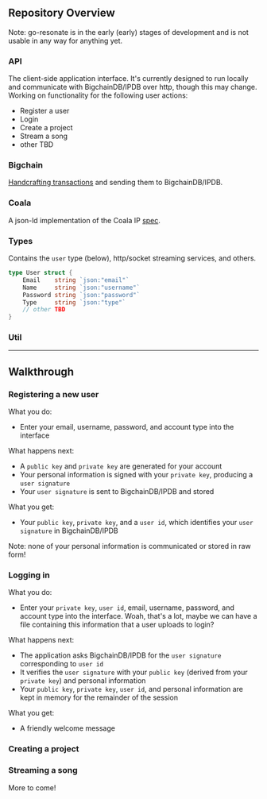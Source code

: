 ## Repository Overview

Note: go-resonate is in the early (early) stages of development and is not usable in any way for anything yet.

### API
The client-side application interface. It's currently designed to run locally and communicate with BigchainDB/IPDB over http, though this may change. Working on functionality for the following user actions:
- Register a user
- Login 
- Create a project
- Stream a song
- other TBD

### Bigchain
[Handcrafting transactions](https://docs.bigchaindb.com/projects/py-driver/en/latest/handcraft.html) and sending them to BigchainDB/IPDB.

### Coala
A json-ld implementation of the Coala IP [spec](https://github.com/COALAIP/specs/tree/master/data-structure).

### Types
Contains the `user` type (below), http/socket streaming services, and others.

```go
type User struct {
	Email    string `json:"email"`
	Name     string `json:"username"`
	Password string `json:"password"`
	Type     string `json:"type"`
	// other TBD
}
```

### Util

----

## Walkthrough

### Registering a new user 
What you do:
-  Enter your email, username, password, and account type into the interface

What happens next:
- A `public key` and `private key` are generated for your account 
- Your personal information is signed with your `private key`, producing a `user signature`
- Your `user signature` is sent to BigchainDB/IPDB and stored

What you get:
- Your `public key`, `private key`, and a `user id`, which identifies your `user signature` in BigchainDB/IPDB

Note: none of your personal information is communicated or stored in raw form!

### Logging in
What you do:
- Enter your `private key`, `user id`, email, username, password, and account type into the interface. Woah, that's a lot, maybe we can have a file containing this information that a user uploads to login?

What happens next:
- The application asks BigchainDB/IPDB for the `user signature` corresponding to `user id` 
- It verifies the `user signature` with your `public key` (derived from your `private key`) and personal information
- Your `public key`, `private key`, `user id`, and personal information are kept in memory for the remainder of the session

What you get:
- A friendly welcome message

### Creating a project

### Streaming a song

More to come!
